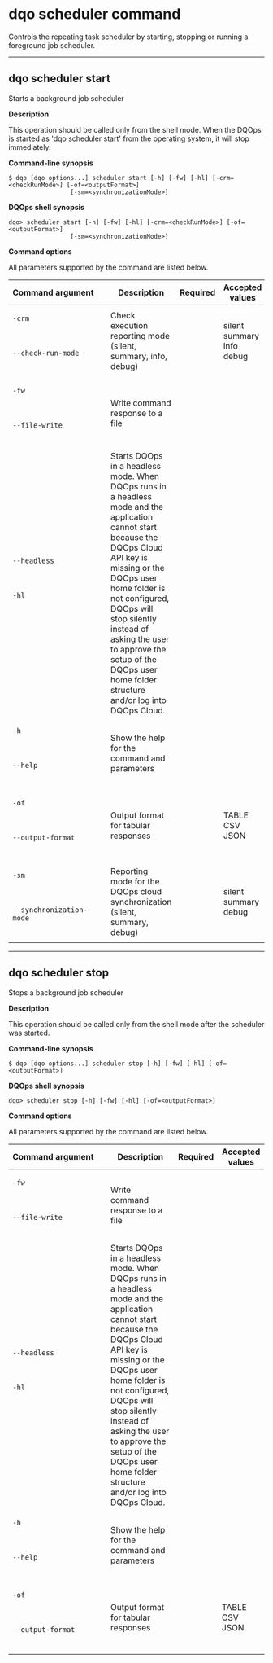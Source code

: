 # dqo scheduler command


Controls the repeating task scheduler by starting, stopping or running a foreground job scheduler.



___

## dqo scheduler start

Starts a background job scheduler


**Description**


This operation should be called only from the shell mode. When the DQOps is started as &#x27;dqo scheduler start&#x27; from the operating system, it will stop immediately.




**Command-line synopsis**

```
$ dqo [dqo options...] scheduler start [-h] [-fw] [-hl] [-crm=<checkRunMode>] [-of=<outputFormat>]
                 [-sm=<synchronizationMode>]

```

**DQOps shell synopsis**

```
dqo> scheduler start [-h] [-fw] [-hl] [-crm=<checkRunMode>] [-of=<outputFormat>]
                 [-sm=<synchronizationMode>]

```



**Command options**

All parameters supported by the command are listed below.

| Command&nbsp;argument&nbsp;&nbsp;&nbsp;&nbsp; | Description | Required | Accepted values |
|-----------------------------------------------|-------------|:-----------------:|-----------------|
|<p id="scheduler start-crm">`-crm`</p><br/><p id="scheduler start--check-run-mode">`--check-run-mode`</p><br/>|Check execution reporting mode (silent, summary, info, debug)| |silent<br/>summary<br/>info<br/>debug<br/>|
|<p id="scheduler start-fw">`-fw`</p><br/><p id="scheduler start--file-write">`--file-write`</p><br/>|Write command response to a file| ||
|<p id="scheduler start--headless">`--headless`</p><br/><p id="scheduler start-hl">`-hl`</p><br/>|Starts DQOps in a headless mode. When DQOps runs in a headless mode and the application cannot start because the DQOps Cloud API key is missing or the DQOps user home folder is not configured, DQOps will stop silently instead of asking the user to approve the setup of the DQOps user home folder structure and/or log into DQOps Cloud.| ||
|<p id="scheduler start-h">`-h`</p><br/><p id="scheduler start--help">`--help`</p><br/>|Show the help for the command and parameters| ||
|<p id="scheduler start-of">`-of`</p><br/><p id="scheduler start--output-format">`--output-format`</p><br/>|Output format for tabular responses| |TABLE<br/>CSV<br/>JSON<br/>|
|<p id="scheduler start-sm">`-sm`</p><br/><p id="scheduler start--synchronization-mode">`--synchronization-mode`</p><br/>|Reporting mode for the DQOps cloud synchronization (silent, summary, debug)| |silent<br/>summary<br/>debug<br/>|






___

## dqo scheduler stop

Stops a background job scheduler


**Description**


This operation should be called only from the shell mode after the scheduler was started.




**Command-line synopsis**

```
$ dqo [dqo options...] scheduler stop [-h] [-fw] [-hl] [-of=<outputFormat>]

```

**DQOps shell synopsis**

```
dqo> scheduler stop [-h] [-fw] [-hl] [-of=<outputFormat>]

```



**Command options**

All parameters supported by the command are listed below.

| Command&nbsp;argument&nbsp;&nbsp;&nbsp;&nbsp; | Description | Required | Accepted values |
|-----------------------------------------------|-------------|:-----------------:|-----------------|
|<p id="scheduler stop-fw">`-fw`</p><br/><p id="scheduler stop--file-write">`--file-write`</p><br/>|Write command response to a file| ||
|<p id="scheduler stop--headless">`--headless`</p><br/><p id="scheduler stop-hl">`-hl`</p><br/>|Starts DQOps in a headless mode. When DQOps runs in a headless mode and the application cannot start because the DQOps Cloud API key is missing or the DQOps user home folder is not configured, DQOps will stop silently instead of asking the user to approve the setup of the DQOps user home folder structure and/or log into DQOps Cloud.| ||
|<p id="scheduler stop-h">`-h`</p><br/><p id="scheduler stop--help">`--help`</p><br/>|Show the help for the command and parameters| ||
|<p id="scheduler stop-of">`-of`</p><br/><p id="scheduler stop--output-format">`--output-format`</p><br/>|Output format for tabular responses| |TABLE<br/>CSV<br/>JSON<br/>|





